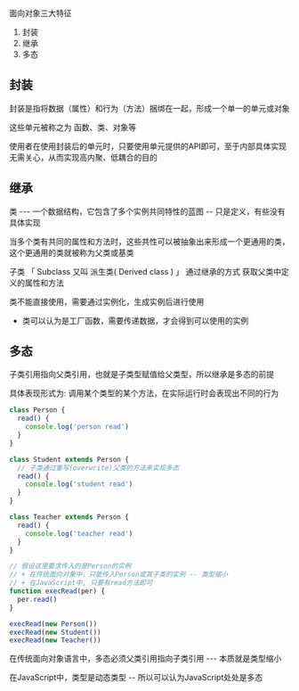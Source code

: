 面向对象三大特征

1. 封装
2. 继承
3. 多态



## 封装 

封装是指将数据（属性）和行为（方法）捆绑在一起，形成一个单一的单元或对象

这些单元被称之为 函数、类、对象等



使用者在使用封装后的单元时，只要使用单元提供的API即可，至于内部具体实现无需关心，从而实现高内聚、低耦合的目的



## 继承

类 --- 一个数据结构，它包含了多个实例共同特性的蓝图 -- 只是定义，有些没有具体实现



当多个类有共同的属性和方法时，这些共性可以被抽象出来形成一个更通用的类，这个更通用的类就被称为父类或基类

子类 「 Subclass 又叫 派生类( Derived class ) 」 通过继承的方式 获取父类中定义的属性和方法



类不能直接使用，需要通过实例化，生成实例后进行使用 

+ 类可以认为是工厂函数，需要传递数据，才会得到可以使用的实例



## 多态

子类引用指向父类引用，也就是子类型赋值给父类型，所以继承是多态的前提

具体表现形式为:  调用某个类型的某个方法，在实际运行时会表现出不同的行为

```js
class Person {
  read() {
    console.log('person read')
  }
}

class Student extends Person {
  // 子类通过重写(overwrite)父类的方法来实现多态
  read() {
    console.log('student read')
  }
}

class Teacher extends Person {
  read() {
    console.log('teacher read')
  }
}

// 假设这里要求传入的是Person的实例
// + 在传统面向对象中，只能传入Person或其子类的实例 -- 类型缩小
// + 在JavaScript中, 只要有read方法即可
function execRead(per) {
  per.read()
}

execRead(new Person())
execRead(new Student())
execRead(new Teacher())
```



在传统面向对象语言中，多态必须父类引用指向子类引用 --- 本质就是类型缩小

在JavaScript中，类型是动态类型 -- 所以可以认为JavaScript处处是多态

